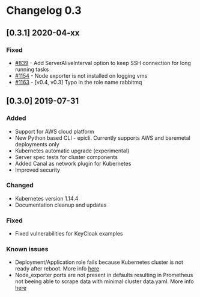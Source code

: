# Changelog 0.3

## [0.3.1] 2020-04-xx

### Fixed

- [#839](https://github.com/epiphany-platform/epiphany/issues/839) - Add ServerAliveInterval option to keep SSH connection for long running tasks
- [#1154](https://github.com/epiphany-platform/epiphany/issues/1154) - Node exporter is not installed on logging vms
- [#1163](https://github.com/epiphany-platform/epiphany/issues/1163) - [v0.4, v0.3] Typo in the role name rabbitmq

## [0.3.0] 2019-07-31

### Added

- Support for AWS cloud platform
- New Python based CLI - epicli. Currently supports AWS and baremetal deployments only
- Kubernetes automatic upgrade (experimental)
- Server spec tests for cluster components
- Added Canal as network plugin for Kubernetes
- Improved security

### Changed

- Kubernetes version 1.14.4
- Documentation cleanup and updates

### Fixed

- Fixed vulnerabilities for KeyCloak examples

### Known issues

- Deployment/Application role fails because Kubernetes cluster is not ready after reboot. More info [here](https://github.com/epiphany-platform/epiphany/issues/407)
- Node_exporter ports are not present in defaults resulting in Prometheus not beeing able to scrape data with minimal cluster data.yaml. More info [here](https://github.com/epiphany-platform/epiphany/issues/410)